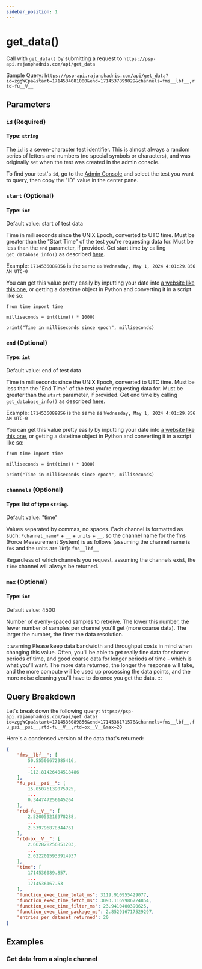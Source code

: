 ```yaml
---
sidebar_position: 1
---
```


# get_data()

Call with `get_data()` by submitting a request to `https://psp-api.rajanphadnis.com/api/get_data`

Sample Query: `https://psp-api.rajanphadnis.com/api/get_data?id=zggWCpa&start=1714534081000&end=1714537899029&channels=fms__lbf__,rtd-fu__V__`

## Parameters

### `id` (Required)
#### Type: `string`

The `id` is a seven-character test identifier. This is almost always a random series of letters and numbers (no special symbols or characters), and was originally set when the test was created in the admin console.

To find your test's `id`, go to the [Admin Console](https://psp-admin.rajanphadnis.com) and select the test you want to query, then copy the "ID" value in the center pane.

### `start` (Optional)
#### Type: `int`

Default value: start of test data

Time in milliseconds since the UNIX Epoch, converted to UTC time. Must be greater than the "Start Time" of the test you're requesting data for. Must be less than the `end` parameter, if provided. Get start time by calling `get_database_info()` as described [here](./get_database_info).

Example: `1714536089856` is the same as `Wednesday, May 1, 2024 4:01:29.856 AM UTC-0`

You can get this value pretty easily by inputting your date into [a website like this one](https://www.epochconverter.com/), or getting a datetime object in Python and converting it in a script like so:
```python3.11
from time import time
 
milliseconds = int(time() * 1000)
 
print("Time in milliseconds since epoch", milliseconds)
```

### `end` (Optional)
#### Type: `int`

Default value: end of test data

Time in milliseconds since the UNIX Epoch, converted to UTC time. Must be less than the "End Time" of the test you're requesting data for. Must be greater than the `start` parameter, if provided. Get end time by calling `get_database_info()` as described [here](./get_database_info).

Example: `1714536089856` is the same as `Wednesday, May 1, 2024 4:01:29.856 AM UTC-0`

You can get this value pretty easily by inputting your date into [a website like this one](https://www.epochconverter.com/), or getting a datetime object in Python and converting it in a script like so:
```python3.11
from time import time
 
milliseconds = int(time() * 1000)
 
print("Time in milliseconds since epoch", milliseconds)
```

### `channels` (Optional)
#### Type: list of type `string`.

Default value: "time"

Values separated by commas, no spaces. Each channel is formatted as such: `*channel_name*` + `__` + `units` + `__`, so the channel name for the fms (Force Measurement System) is as follows (assuming the channel name is `fms` and the units are `lbf`): `fms__lbf__`

Regardless of which channels you request, assuming the channels exist, the `time` channel will always be returned.

### `max` (Optional)
#### Type: `int`

Default value: 4500

Number of evenly-spaced samples to retreive. The lower this number, the fewer number of samples per channel you'll get (more coarse data). The larger the number, the finer the data resolution.

:::warning
Please keep data bandwidth and throughput costs in mind when changing this value. Often, you'll be able to get really fine data for shorter periods of time, and good coarse data for longer periods of time - which is what you'll want. The more data returned, the longer the response will take, and the more compute will be used up processing the data points, and the more noise cleaning you'll have to do once you get the data.
:::

## Query Breakdown

Let's break down the following query: `https://psp-api.rajanphadnis.com/api/get_data?id=zggWCpa&start=1714536089856&end=1714536171578&channels=fms__lbf__,fu_psi__psi__,rtd-fu__V__,rtd-ox__V__&max=20`

Here's a condensed version of the data that's returned:

```json
{
    "fms__lbf__": [
        50.55506672985416,
        ...
        -112.81426404518486
    ],
    "fu_psi__psi__": [
        15.05076139075925,
        ...
        0.344747256145264
    ],
    "rtd-fu__V__": [
        2.520059216978288,
        ...
        2.539796878344761
    ],
    "rtd-ox__V__": [
        2.662828256851203,
        ...
        2.6222015933914937
    ],
    "time": [
        1714536089.857,
        ...
        1714536167.53
    ],
    "function_exec_time_total_ms": 3119.910955429077,
    "function_exec_time_fetch_ms": 3093.1169986724854,
    "function_exec_time_filter_ms": 23.9410400390625,
    "function_exec_time_package_ms": 2.852916717529297,
    "entries_per_dataset_returned": 20
}
```

## Examples

### Get data from a single channel
